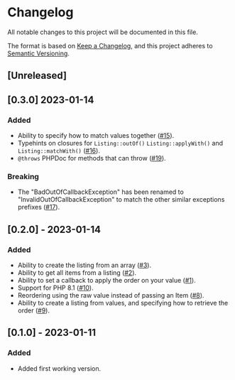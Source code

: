 # Changelog

All notable changes to this project will be documented in this file.

The format is based on [Keep a Changelog](https://keepachangelog.com/en/1.0.0/),
and this project adheres to [Semantic Versioning](https://semver.org/spec/v2.0.0.html).

## [Unreleased]

## [0.3.0] 2023-01-14

### Added

- Ability to specify how to match values together ([#15](https://github.com/khalyomede/reorder-before-after/issues/15)).
- Typehints on closures for `Listing::outOf()` `Listing::applyWith()` and `Listing::matchWith()` ([#16](https://github.com/khalyomede/reorder-before-after/issues/16)).
- `@throws` PHPDoc for methods that can throw ([#19](https://github.com/khalyomede/reorder-before-after/issues/19)).

### Breaking

- The "BadOutOfCallbackException" has been renamed to "InvalidOutOfCallbackException" to match the other similar exceptions prefixes ([#17](https://github.com/khalyomede/reorder-before-after/issues/17)).

## [0.2.0] - 2023-01-14

### Added

- Ability to create the listing from an array ([#3](https://github.com/khalyomede/reorder-before-after/issues/3)).
- Ability to get all items from a listing ([#2](https://github.com/khalyomede/reorder-before-after/issues/2)).
- Ability to set a callback to apply the order on your value ([#1](https://github.com/khalyomede/reorder-before-after/issues/10)).
- Support for PHP 8.1 ([#10](https://github.com/khalyomede/reorder-before-after/issues/10)).
- Reordering using the raw value instead of passing an Item ([#8](https://github.com/khalyomede/reorder-before-after/issues/8)).
- Ability to create a listing from values, and specifying how to retrieve the order ([#9](https://github.com/khalyomede/reorder-before-after/issues/9)).

## [0.1.0] - 2023-01-11

### Added

- Added first working version.
